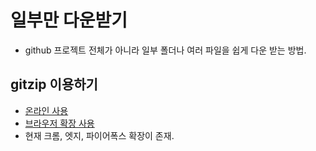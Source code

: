 # 일부만 다운받기
* github 프로젝트 전체가 아니라 일부 폴더나 여러 파일을 쉽게 다운 받는 방법.
## gitzip 이용하기
* [온라인 사용](https://kinolien.github.io/gitzip/)
* [브라우저 확장 사용](https://gitzip.org/)
* 현재 크롬, 엣지, 파이어폭스 확장이 존재.
